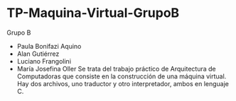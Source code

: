 # TP-Maquina-Virtual-GrupoB
Grupo B
 - Paula Bonifazi Aquino
 - Alan Gutiérrez
 - Luciano Frangolini
 - María Josefina Oller
Se trata del trabajo práctico de Arquitectura de Computadoras que consiste en la construcción de una máquina virtual.
Hay dos archivos, uno traductor y otro interpretador, ambos en lenguaje C.  
